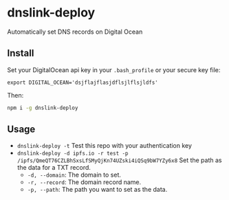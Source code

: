 # dnslink-deploy
Automatically set DNS records on Digital Ocean

## Install

Set your DigitalOcean api key in your `.bash_profile` or your secure key file:

`export DIGITAL_OCEAN='dsjflajflasjdflsjlflsjldfs'`

Then:

```sh
npm i -g dnslink-deploy
```

## Usage

* `dnslink-deploy -t` Test this repo with your authentication key
* `dnslink-deploy -d ipfs.io -r test -p /ipfs/QmeQT76CZLBhSxsLfSMyQjKn74UZski4iQSq9bW7YZy6x8` Set the path as the data for a TXT record.
    * `-d, --domain`: The domain to set.
    * `-r, --record`: The domain record name.
    * `-p, --path`: The path you want to set as the data.